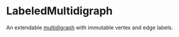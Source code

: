 # LabeledMultidigraph
An extendable [multidigraph](https://en.wikipedia.org/wiki/Multigraph#Directed_multigraph_(edges_with_own_identity)) with immutable vertex and edge labels.
